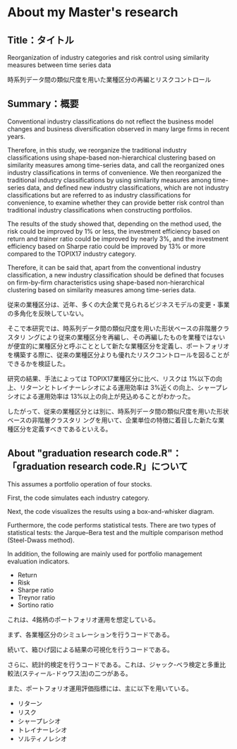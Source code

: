 # About my Master's research

## Title：タイトル
Reorganization of industry categories and risk control using similarity measures between time series data

時系列データ間の類似尺度を用いた業種区分の再編とリスクコントロール

## Summary：概要
Conventional industry classifications do not reflect the business model changes and business diversification observed in many large firms in recent years.

Therefore, in this study, we reorganize the traditional industry classifications using shape-based non-hierarchical clustering based on similarity measures among time-series data, and call the reorganized ones industry classifications in terms of convenience. We then reorganized the traditional industry classifications by using similarity measures among time-series data, and defined new industry classifications, which are not industry classifications but are referred to as industry classifications for convenience, to examine whether they can provide better risk control than traditional industry classifications when constructing portfolios.

The results of the study showed that, depending on the method used, the risk could be improved by 1% or less, the investment efficiency based on return and trainer ratio could be improved by nearly 3%, and the investment efficiency based on Sharpe ratio could be improved by 13% or more compared to the TOPIX17 industry category.

Therefore, it can be said that, apart from the conventional industry classification, a new industry classification should be defined that focuses on firm-by-firm characteristics using shape-based non-hierarchical clustering based on similarity measures among time-series data.

従来の業種区分は、近年、多くの大企業で見られるビジネスモデルの変更・事業の多角化を反映していない。

そこで本研究では、時系列データ間の類似尺度を用いた形状ベースの非階層クラスタリ ングにより従来の業種区分を再編し、その再編したものを業種ではないが便宜的に業種区分と呼ぶこととして新たな業種区分を定義し、ポートフォリオを構築する際に、従来の業種区分よりも優れたリスクコントロールを図ることができるかを検証した。

研究の結果、手法によっては TOPIX17業種区分に比べ、リスクは 1%以下の向上、リターンとトレイナーレシオによる運用効率は 3%近くの向上、シャープレシオによる運用効率は 13%以上の向上が見込めることがわかった。

したがって、従来の業種区分とは別に、時系列データ間の類似尺度を用いた形状ベースの非階層クラスタリ ングを用いて、企業単位の特徴に着目した新たな業種区分を定義すべきであるといえる。

## About "graduation research code.R"：「graduation research code.R」について

This assumes a portfolio operation of four stocks.

First, the code simulates each industry category.

Next, the code visualizes the results using a box-and-whisker diagram.

Furthermore, the code performs statistical tests. There are two types of statistical tests: the Jarque–Bera test and the multiple comparison method (Steel-Dwass method).

In addition, the following are mainly used for portfolio management evaluation indicators.

- Return
- Risk
- Sharpe ratio
- Treynor ratio
- Sortino ratio

これは、4銘柄のポートフォリオ運用を想定している。

まず、各業種区分のシミュレーションを行うコードである。

続いて、箱ひげ図による結果の可視化を行うコードである。

さらに、統計的検定を行うコードである。これは、ジャック-ベラ検定と多重比較法(スティール-ドゥワス法)の二つがある。

また、ポートフォリオ運用評価指標には、主に以下を用いている。
- リターン
- リスク
- シャープレシオ
- トレイナーレシオ
- ソルティノレシオ
